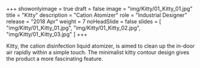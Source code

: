 +++
showonlyimage = true
draft = false
image = "img/Kitty/01_Kitty_01.jpg"
title = "Kitty"
description = "Cation Atomizer"
role = "Industrial Designer"
release = "2018 Apr"
weight = 7
noHeadSlide = false
slides = [
    "img/Kitty/01_Kitty_01.jpg",
    "img/Kitty/01_Kitty_02.jpg",
    "img/Kitty/01_Kitty_03.jpg"
]
+++

Kitty, the cation disinfection liquid atomizer, is aimed to clean up the in-door air rapidly within a simple touch. The minimalist kitty contour design gives the product a more fascinating feature.
